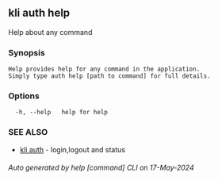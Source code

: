 ## kli auth help

Help about any command

### Synopsis

```
Help provides help for any command in the application.
Simply type auth help [path to command] for full details.
```

### Options

```
  -h, --help   help for help
```

### SEE ALSO

* [kli auth](kli_auth.md)  - login,logout and status

###### Auto generated by help [command] CLI on 17-May-2024
